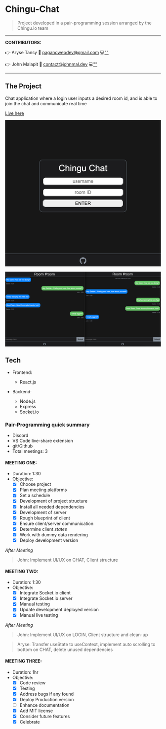 # Chingu-Chat

> Project developed in a pair-programming session arranged by the Chingu.io team

---

**CONTRIBUTORS:**

:point_right: Aryse Tansy
:e-mail: paganowebdev@gmail.com
:computer:[""](https://www.pagano.dev/)

:point_right: John Malapit
:e-mail: contact@johnmal.dev
:computer:[""](https://www.johnmal.dev/)

---

## The Project

Chat application where a login user inputs a desired room id, and is able to join the chat and communicate real time

[Live here](https://chingu-chat.herokuapp.com/)

![Image of Login Page](one.png)

![Image of Chat Room](two.png)

## Tech

- Frontend:

  - React.js

- Backend:
  - Node.js
  - Express
  - Socket.io

### Pair-Programming quick summary

- Discord
- VS Code live-share extension
- git/Github
- Total meetings: 3

#### MEETING ONE:

- Duration: 1:30
- Objective:
  - [x] Choose project
  - [x] Plan meeting platforms
  - [x] Set a schedule
  - [x] Development of project structure
  - [x] Install all needed dependencies
  - [x] Development of server
  - [x] Rough blueprint of client
  - [x] Ensure client/server communication
  - [x] Determine client _states_
  - [x] Work with dummy data rendering
  - [x] Deploy development version

_After_ _Meeting_

> John: Implement UI/UX on CHAT, Client structure

#### MEETING TWO:

- Duration: 1:30
- Objective:
  - [x] Integrate Socket.io client
  - [x] Integrate Socket.io server
  - [x] Manual testing
  - [x] Update development deployed version
  - [x] Manual live testing

_After_ _Meeting_

> John: Implement UI/UX on LOGIN, Client structure and clean-up

> Aryse: Transfer useState to useContext, implement auto scrolling to bottom on CHAT, delete unused dependencies

#### MEETING THREE:

- Duration: 1hr
- Objective:
  - [x] Code review
  - [x] Testing
  - [x] Address bugs if any found
  - [x] Deploy Production version
  - [ ] Enhance documentation
  - [x] Add MIT license
  - [x] Consider future features
  - [x] Celebrate
